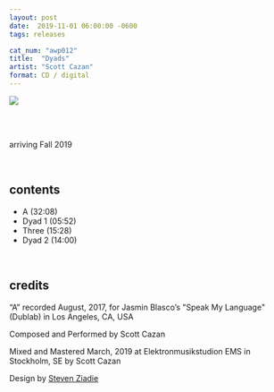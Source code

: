 ```yaml
---
layout: post
date:  2019-11-01 06:00:00 -0600
tags: releases

cat_num: "awp012"
title:  "Dyads"
artist: "Scott Cazan"
format: CD / digital
---
```


![](https://awavepress.com/assets/01-AWP012-Front.jpg)

<br/>

<br/>arriving Fall 2019

<br/>

## contents

* A (32:08)
* Dyad 1 (05:52)
* Three (15:28)
* Dyad 2 (14:00)

<br/>

## credits

“A” recorded August, 2017, for Jasmin Blasco’s "Speak My Language" (Dublab) in Los Angeles, CA, USA

Composed and Performed by Scott Cazan

Mixed and Mastered March, 2019 at Elektronmusikstudion EMS in Stockholm, SE by Scott Cazan

Design by [Steven Ziadie](http://s-ziadie.com/)

